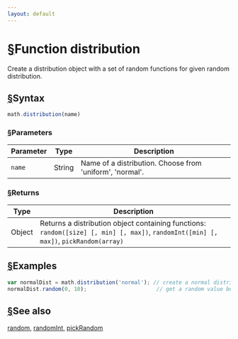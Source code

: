 ```yaml
---
layout: default
---
```


<h1 id="function-distribution"><a href="#function-distribution">&sect;</a>Function distribution</h1>

Create a distribution object with a set of random functions for given
random distribution.


<h2 id="syntax"><a href="#syntax">&sect;</a>Syntax</h2>

```js
math.distribution(name)
```

<h3 id="parameters"><a href="#parameters">&sect;</a>Parameters</h3>

Parameter | Type | Description
--------- | ---- | -----------
`name` | String | Name of a distribution. Choose from 'uniform', 'normal'.

<h3 id="returns"><a href="#returns">&sect;</a>Returns</h3>

Type | Description
---- | -----------
Object | Returns a distribution object containing functions: `random([size] [, min] [, max])`, `randomInt([min] [, max])`, `pickRandom(array)`


<h2 id="examples"><a href="#examples">&sect;</a>Examples</h2>

```js
var normalDist = math.distribution('normal'); // create a normal distribution
normalDist.random(0, 10);                      // get a random value between 0 and 10
```


<h2 id="see-also"><a href="#see-also">&sect;</a>See also</h2>

[random](random.html),
[randomInt](randomInt.html),
[pickRandom](pickRandom.html)


<!-- Note: This file is automatically generated from source code comments. Changes made in this file will be overridden. -->

